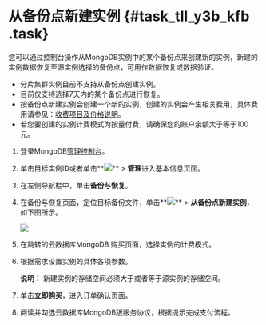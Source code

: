 # 从备份点新建实例 {#task_tll_y3b_kfb .task}

您可以通过控制台操作从MongoDB实例中的某个备份点来创建新的实例，新建的实例数据恢复至源实例选择的备份点，可用作数据恢复或数据验证。

-   分片集群实例目前不支持从备份点创建实例。
-   目前仅支持选择7天内的某个备份点进行恢复。
-   按备份点新建实例会创建一个新的实例，创建的实例会产生相关费用，具体费用请参见：[收费项目及价格说明](../intl.zh-CN/产品定价/收费项目及价格说明.md#)。
-   若您要创建的实例计费模式为按量付费，请确保您的账户余额大于等于100元。

1.   登录MongoDB[管理控制台](https://mongodb.console.aliyun.com/#/mongodb/list)。 
2.  单击目标实例ID或者单击**![](http://static-aliyun-doc.oss-cn-hangzhou.aliyuncs.com/assets/img/6689/154321910713802_zh-CN.png)** \> **管理**进入基本信息页面。 
3.   在左侧导航栏中，单击**备份与恢复**。 
4.  在备份与恢复页面，定位目标备份文件，单击**![](http://static-aliyun-doc.oss-cn-hangzhou.aliyuncs.com/assets/img/6723/154321910713851_zh-CN.png)** \> **从备份点新建实例**，如下图所示。 

    ![](http://static-aliyun-doc.oss-cn-hangzhou.aliyuncs.com/assets/img/6723/154321910713850_zh-CN.png)

5.  在跳转的云数据库MongoDB 购买页面，选择实例的计费模式。 
6.  根据需求设置实例的具体各项参数。 

    **说明：** 新建实例的存储空间必须大于或者等于源实例的存储空间。

7.  单击**立即购买**，进入订单确认页面。 
8.  阅读并勾选云数据库MongoDB版服务协议，根据提示完成支付流程。 

